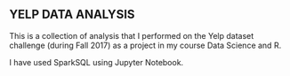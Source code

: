 ## YELP DATA ANALYSIS

This is a collection of analysis that I performed on the Yelp dataset challenge (during Fall 2017) as a project in my course Data Science and R. 

I have used SparkSQL using Jupyter Notebook.







